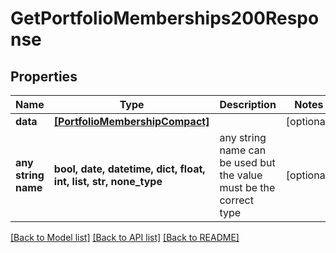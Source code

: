 # GetPortfolioMemberships200Response


## Properties
Name | Type | Description | Notes
------------ | ------------- | ------------- | -------------
**data** | [**[PortfolioMembershipCompact]**](PortfolioMembershipCompact.md) |  | [optional] 
**any string name** | **bool, date, datetime, dict, float, int, list, str, none_type** | any string name can be used but the value must be the correct type | [optional]

[[Back to Model list]](../README.md#documentation-for-models) [[Back to API list]](../README.md#documentation-for-api-endpoints) [[Back to README]](../README.md)


